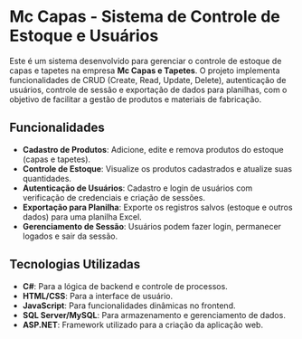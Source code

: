 # Mc Capas - Sistema de Controle de Estoque e Usuários

Este é um sistema desenvolvido para gerenciar o controle de estoque de capas e tapetes na empresa **Mc Capas e Tapetes**. O projeto implementa funcionalidades de CRUD (Create, Read, Update, Delete), autenticação de usuários, controle de sessão e exportação de dados para planilhas, com o objetivo de facilitar a gestão de produtos e materiais de fabricação.

## Funcionalidades

- **Cadastro de Produtos**: Adicione, edite e remova produtos do estoque (capas e tapetes).
- **Controle de Estoque**: Visualize os produtos cadastrados e atualize suas quantidades.
- **Autenticação de Usuários**: Cadastro e login de usuários com verificação de credenciais e criação de sessões.
- **Exportação para Planilha**: Exporte os registros salvos (estoque e outros dados) para uma planilha Excel.
- **Gerenciamento de Sessão**: Usuários podem fazer login, permanecer logados e sair da sessão.

## Tecnologias Utilizadas

- **C#**: Para a lógica de backend e controle de processos.
- **HTML/CSS**: Para a interface de usuário.
- **JavaScript**: Para funcionalidades dinâmicas no frontend.
- **SQL Server/MySQL**: Para armazenamento e gerenciamento de dados.
- **ASP.NET**: Framework utilizado para a criação da aplicação web.


